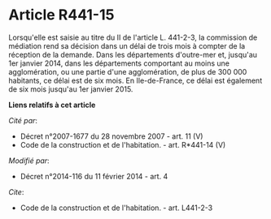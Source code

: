 # Article R441-15

Lorsqu'elle est saisie au titre du II de l'article L. 441-2-3, la commission de médiation rend sa décision dans un délai de
trois mois à compter de la réception de la demande. Dans les départements d'outre-mer et, jusqu'au 1er janvier 2014, dans les
départements comportant au moins une agglomération, ou une partie d'une agglomération, de plus de 300 000 habitants, ce délai
est de six mois. En Ile-de-France, ce délai est également de six mois jusqu'au 1er janvier 2015.

**Liens relatifs à cet article**

_Cité par_:

  - Décret n°2007-1677 du 28 novembre 2007 - art. 11 (V)
  - Code de la construction et de l'habitation. - art. R*441-14 (V)

_Modifié par_:

  - Décret n°2014-116 du 11 février 2014 - art. 4

_Cite_:

  - Code de la construction et de l'habitation. - art. L441-2-3

